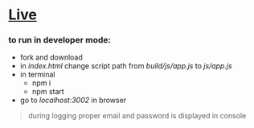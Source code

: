 # [Live](https://patrykrudzinski.github.io/raspberry/.)

### to run in developer mode:
* fork and download
* in _index.html_ change script path from _build/js/app.js_ to _js/app.js_
* in terminal
    * npm i
    * npm start
* go to _localhost:3002_ in browser
    
> during logging proper email and password is displayed in console
